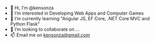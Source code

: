 - 👋 Hi, I’m @kensonza
- 👀 I’m interested in Developing Web Apps and Computer Games
- 🌱 I’m currently learning "Angular JS, EF Core, .NET Core MVC and Python Flask"
- 💞️ I’m looking to collaborate on ...
- 📫 Email me on kensonza@gmail.com

<!---
kensonza/kensonza is a ✨ special ✨ repository because its `README.md` (this file) appears on your GitHub profile.
You can click the Preview link to take a look at your changes.
--->
